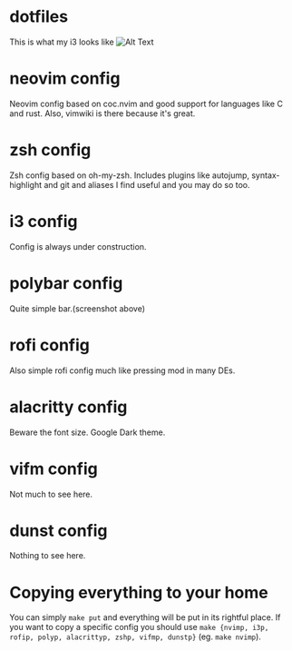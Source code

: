 # dotfiles

This is what my i3 looks like
![Alt Text](https://raw.github.com/KostasKyriakou/dotfiles/master/i3wm.png)

# neovim config
Neovim config based on coc.nvim and good support for languages like C and rust. Also, vimwiki is there because it's great.

# zsh config
Zsh config based on oh-my-zsh. Includes plugins like autojump, syntax-highlight and git and aliases I find useful and you may do so too.

# i3 config
Config is always under construction.

# polybar config
Quite simple bar.(screenshot above)

# rofi config
Also simple rofi config much like pressing mod in many DEs.

# alacritty config
Beware the font size. Google Dark theme.

# vifm config
Not much to see here.

# dunst config
Nothing to see here.

# Copying everything to your home
You can simply `make put` and everything will be put in its rightful place.
If you want to copy a specific config you should use `make {nvimp, i3p, rofip, polyp, alacrittyp, zshp, vifmp, dunstp}` (eg. `make nvimp`).
